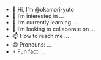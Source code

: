 - 👋 Hi, I’m @okamori-yuto
- 👀 I’m interested in ...
- 🌱 I’m currently learning ...
- 💞️ I’m looking to collaborate on ...
- 📫 How to reach me ...
- 😄 Pronouns: ...
- ⚡ Fun fact: ...

<!---
okamori-yuto/okamori-yuto is a ✨ special ✨ repository because its `README.md` (this file) appears on your GitHub profile.
You can click the Preview link to take a look at your changes.
--->
